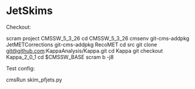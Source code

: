 # JetSkims

Checkout:

scram project CMSSW_5_3_26
cd CMSSW_5_3_26
cmsenv
git-cms-addpkg JetMETCorrections
git-cms-addpkg RecoMET
cd src
git clone git@github.com:KappaAnalysis/Kappa.git
cd Kappa
git checkout Kappa_2_0_1
cd $CMSSW_BASE
scram b -j8

Test config:

cmsRun skim_pfjets.py
